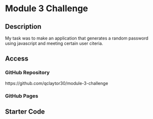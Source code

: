 # Module 3 Challenge

<h2>Description</h2>
My task was to make an application that generates a random password using javascript and meeting certain user citeria.

<h2>Access</h2>

<h3>GitHub Repository</h3>
https://github.com/qclaytor30/module-3-challenge
<h3>GitHub Pages</h3>


<h2>Starter Code</h2>
